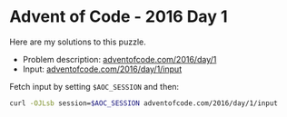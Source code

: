 # Advent of Code - 2016 Day 1
Here are my solutions to this puzzle.

* Problem description: [adventofcode.com/2016/day/1](https://adventofcode.com/2016/day/1)
* Input: [adventofcode.com/2016/day/1/input](https://adventofcode.com/2016/day/1/input)

Fetch input by setting `$AOC_SESSION` and then:
```bash
curl -OJLsb session=$AOC_SESSION adventofcode.com/2016/day/1/input
```
